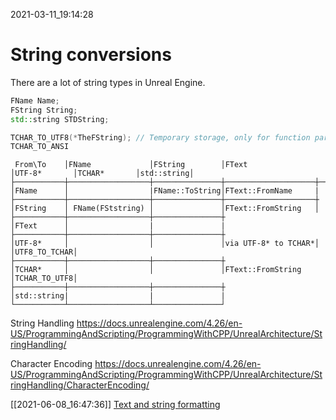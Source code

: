 2021-03-11_19:14:28

# String conversions

There are a lot of string types in Unreal Engine.

```cpp
FName Name;
FString String;
std::string STDString;

TCHAR_TO_UTF8(*TheFString); // Temporary storage, only for function parameters.
TCHAR_TO_ANSI
```


```
 From\To    │FName             │FString        │FText               │UTF-8*       │TCHAR*       │std::string│
├───────────┼──────────────────┼───────────────┼────────────────────┼─────────────┼─────────────┼───────────┤
│FName      │                  |FName::ToString│FText::FromName     |
├───────────┼──────────────────┼───────────────┼────────────────────┼
│FString    │ FName(FStstring) │               │FText::FromString   │ 
├───────────┼──────────────────┼───────────────┼
│FText      │                  |               |
├───────────┼──────────────────┼───────────────┼
│UTF-8*     │                  │               │via UTF-8* to TCHAR*│             │UTF8_TO_TCHAR│
├───────────┼──────────────────┼───────────────┼
│TCHAR*     │                  │               │FText::FromString   │TCHAR_TO_UTF8│
├───────────┼──────────────────┼───────────────┼
│std::string|                  |               |
└───────────┴──────────────────┴───────────────┘
```


String Handling
https://docs.unrealengine.com/4.26/en-US/ProgrammingAndScripting/ProgrammingWithCPP/UnrealArchitecture/StringHandling/

Character Encoding
https://docs.unrealengine.com/4.26/en-US/ProgrammingAndScripting/ProgrammingWithCPP/UnrealArchitecture/StringHandling/CharacterEncoding/


[[2021-06-08_16:47:36]] [Text and string formatting](./Text%20and%20string%20formatting.md)  
